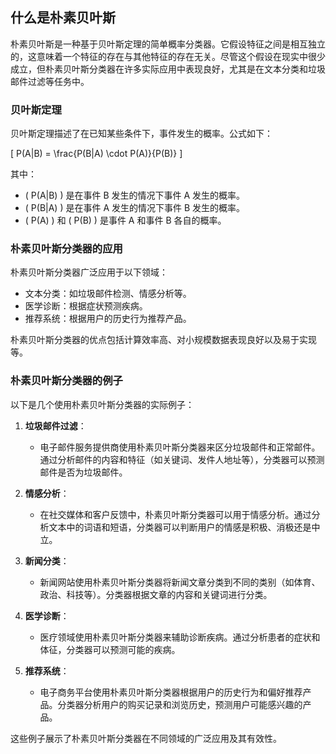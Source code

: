 ## 什么是朴素贝叶斯

朴素贝叶斯是一种基于贝叶斯定理的简单概率分类器。它假设特征之间是相互独立的，这意味着一个特征的存在与其他特征的存在无关。尽管这个假设在现实中很少成立，但朴素贝叶斯分类器在许多实际应用中表现良好，尤其是在文本分类和垃圾邮件过滤等任务中。

### 贝叶斯定理

贝叶斯定理描述了在已知某些条件下，事件发生的概率。公式如下：

\[ P(A|B) = \frac{P(B|A) \cdot P(A)}{P(B)} \]

其中：
- \( P(A|B) \) 是在事件 B 发生的情况下事件 A 发生的概率。
- \( P(B|A) \) 是在事件 A 发生的情况下事件 B 发生的概率。
- \( P(A) \) 和 \( P(B) \) 是事件 A 和事件 B 各自的概率。

### 朴素贝叶斯分类器的应用

朴素贝叶斯分类器广泛应用于以下领域：
- 文本分类：如垃圾邮件检测、情感分析等。
- 医学诊断：根据症状预测疾病。
- 推荐系统：根据用户的历史行为推荐产品。

朴素贝叶斯分类器的优点包括计算效率高、对小规模数据表现良好以及易于实现等。

### 朴素贝叶斯分类器的例子

以下是几个使用朴素贝叶斯分类器的实际例子：

1. **垃圾邮件过滤**：
    - 电子邮件服务提供商使用朴素贝叶斯分类器来区分垃圾邮件和正常邮件。通过分析邮件的内容和特征（如关键词、发件人地址等），分类器可以预测邮件是否为垃圾邮件。

2. **情感分析**：
    - 在社交媒体和客户反馈中，朴素贝叶斯分类器可以用于情感分析。通过分析文本中的词语和短语，分类器可以判断用户的情感是积极、消极还是中立。

3. **新闻分类**：
    - 新闻网站使用朴素贝叶斯分类器将新闻文章分类到不同的类别（如体育、政治、科技等）。分类器根据文章的内容和关键词进行分类。

4. **医学诊断**：
    - 医疗领域使用朴素贝叶斯分类器来辅助诊断疾病。通过分析患者的症状和体征，分类器可以预测可能的疾病。

5. **推荐系统**：
    - 电子商务平台使用朴素贝叶斯分类器根据用户的历史行为和偏好推荐产品。分类器分析用户的购买记录和浏览历史，预测用户可能感兴趣的产品。

这些例子展示了朴素贝叶斯分类器在不同领域的广泛应用及其有效性。

